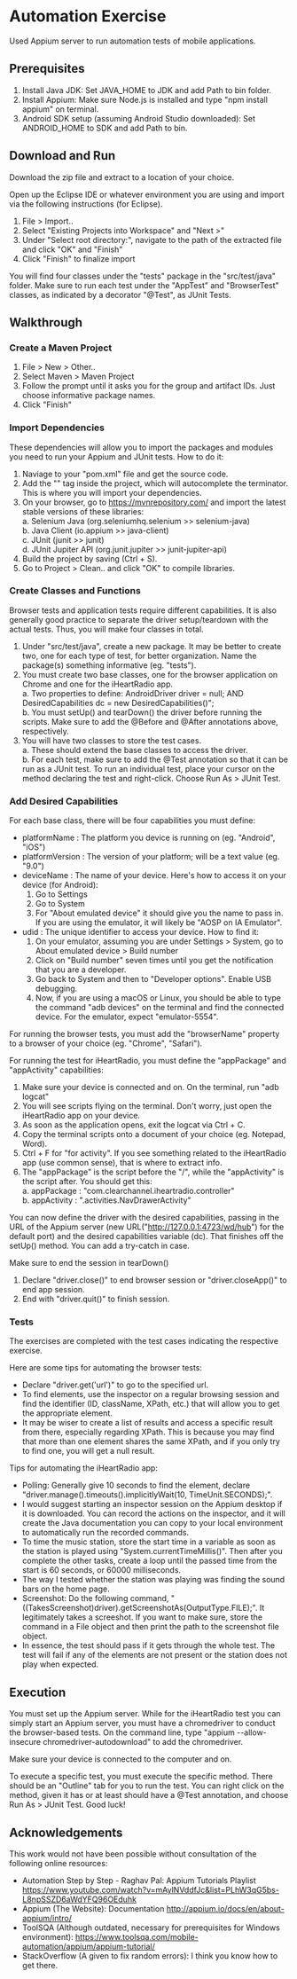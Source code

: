 # Automation Exercise
Used Appium server to run automation tests of mobile applications.

## Prerequisites
1. Install Java JDK: Set JAVA_HOME to JDK and add Path to bin folder.
2. Install Appium: Make sure Node.js is installed and type "npm install appium" on terminal.
3. Android SDK setup (assuming Android Studio downloaded): Set ANDROID_HOME to SDK and add Path to bin.

## Download and Run
Download the zip file and extract to a location of your choice.

Open up the Eclipse IDE or whatever environment you are using and import via the following instructions (for Eclipse).
1. File > Import..
2. Select "Existing Projects into Workspace" and "Next >"
3. Under "Select root directory:", navigate to the path of the extracted file and click "OK" and "Finish"
4. Click "Finish" to finalize import

You will find four classes under the "tests" package in the "src/test/java" folder. Make sure to run each test under the "AppTest" and "BrowserTest" classes, as indicated by a decorator "@Test", as JUnit Tests.

## Walkthrough

### Create a Maven Project
1. File > New > Other..
2. Select Maven > Maven Project
3. Follow the prompt until it asks you for the group and artifact IDs. Just choose informative package names.
4. Click "Finish"

### Import Dependencies
These dependencies will allow you to import the packages and modules you need to run your Appium and JUnit tests. How to do it:
1. Naviage to your "pom.xml" file and get the source code.
2. Add the "<dependencies>" tag inside the project, which will autocomplete the terminator. This is where you will import your dependencies.
3. On your browser, go to https://mvnrepository.com/ and import the latest stable versions of these libraries:\
    a. Selenium Java (org.seleniumhq.selenium >> selenium-java)\
    b. Java Client (io.appium >> java-client)\
    c. JUnit (junit >> junit)\
    d. JUnit Jupiter API (org.junit.jupiter >> junit-jupiter-api)
4. Build the project by saving (Ctrl + S).
5. Go to Project > Clean.. and click "OK" to compile libraries.

### Create Classes and Functions
Browser tests and application tests require different capabilities. It is also generally good practice to separate the driver setup/teardown with the actual tests. Thus, you will make four classes in total.
1. Under "src/test/java", create a new package. It may be better to create two, one for each type of test, for better organization. Name the package(s) something informative (eg. "tests").
2. You must create two base classes, one for the browser application on Chrome and one for the iHeartRadio app.\
    a. Two properties to define: AndroidDriver<AndroidElement> driver = null; AND DesiredCapabilities dc = new DesiredCapabilities()";\
    b. You must setUp() and tearDown() the driver before running the scripts. Make sure to add the @Before and @After annotations above, respectively.
3. You will have two classes to store the test cases.\
    a. These should extend the base classes to access the driver.\
    b. For each test, make sure to add the @Test annotation so that it can be run as a JUnit test. To run an individual test, place your cursor on the method declaring the test and right-click. Choose Run As > JUnit Test.

### Add Desired Capabilities
For each base class, there will be four capabilities you must define:
- platformName : The platform you device is running on (eg. "Android", "iOS")
- platformVersion : The version of your platform; will be a text value (eg. "9.0")
- deviceName : The name of your device. Here's how to access it on your device (for Android):
    1. Go to Settings
    2. Go to System
    3. For "About emulated device" it should give you the name to pass in. If you are using the emulator, it will likely be "AOSP on IA Emulator".
- udid : The unique identifier to access your device. How to find it:
    1. On your emulator, assuming you are under Settings > System, go to About emulated device > Build number
    2. Click on "Build number" seven times until you get the notification that you are a developer.
    3. Go back to System and then to "Developer options". Enable USB debugging.
    4. Now, if you are using a macOS or Linux, you should be able to type the command "adb devices" on the terminal and find the connected device. For the emulator, expect "emulator-5554".

For running the browser tests, you must add the "browserName" property to a browser of your choice (eg. "Chrome", "Safari").

For running the test for iHeartRadio, you must define the "appPackage" and "appActivity" capabilities:
1. Make sure your device is connected and on. On the terminal, run "adb logcat"
2. You will see scripts flying on the terminal. Don't worry, just open the iHeartRadio app on your device.
3. As soon as the application opens, exit the logcat via Ctrl + C.
4. Copy the terminal scripts onto a document of your choice (eg. Notepad, Word).
5. Ctrl + F for "for activity". If you see something related to the iHeartRadio app (use common sense), that is where to extract info.
6. The "appPackage" is the script before the "/", while the "appActivity" is the script after. You should get this:\
    a. appPackage : "com.clearchannel.iheartradio.controller"\
    b. appActivity : ".activities.NavDrawerActivity"

You can now define the driver with the desired capabilities, passing in the URL of the Appium server (new URL("http://127.0.0.1:4723/wd/hub") for the default port) and the desired capabilities variable (dc). That finishes off the setUp() method. You can add a try-catch in case.

Make sure to end the session in tearDown()
1. Declare "driver.close()" to end browser session or "driver.closeApp()" to end app session.
2. End with "driver.quit()" to finish session.

### Tests
The exercises are completed with the test cases indicating the respective exercise.

Here are some tips for automating the browser tests:
- Declare "driver.get('url')" to go to the specified url.
- To find elements, use the inspector on a regular browsing session and find the identifier (ID, className, XPath, etc.) that will allow you to get the appropriate element.
- It may be wiser to create a list of results and access a specific result from there, especially regarding XPath. This is because you may find that more than one element shares the same XPath, and if you only try to find one, you will get a null result.

Tips for automating the iHeartRadio app:
- Polling: Generally give 10 seconds to find the element, declare "driver.manage().timeouts().implicitlyWait(10, TimeUnit.SECONDS);".
- I would suggest starting an inspector session on the Appium desktop if it is downloaded. You can record the actions on the inspector, and it will create the Java documentation you can copy to your local environment to automatically run the recorded commands.
- To time the music station, store the start time in a variable as soon as the station is played using "System.currentTimeMillis()". Then after you complete the other tasks, create a loop until the passed time from the start is 60 seconds, or 60000 milliseconds.
- The way I tested whether the station was playing was finding the sound bars on the home page.
- Screenshot: Do the following command, "((TakesScreenshot)driver).getScreenshotAs(OutputType.FILE);". It legitimately takes a screeshot. If you want to make sure, store the command in a File object and then print the path to the screenshot file object.
- In essence, the test should pass if it gets through the whole test. The test will fail if any of the elements are not present or the station does not play when expected.

## Execution
You must set up the Appium server. While for the iHeartRadio test you can simply start an Appium server, you must have a chromedriver to conduct the browser-based tests. On the command line, type "appium --allow-insecure chromedriver-autodownload" to add the chromedriver.

Make sure your device is connected to the computer and on.

To execute a specific test, you must execute the specific method. There should be an "Outline" tab for you to run the test. You can right click on the method, given it has or at least should have a @Test annotation, and choose Run As > JUnit Test. Good luck!

## Acknowledgements
This work would not have been possible without consultation of the following online resources:
- Automation Step by Step - Raghav Pal: Appium Tutorials Playlist https://www.youtube.com/watch?v=mAylNVddfJc&list=PLhW3qG5bs-L8npSSZD6aWdYFQ96OEduhk
- Appium (The Website): Documentation http://appium.io/docs/en/about-appium/intro/
- ToolSQA (Although outdated, necessary for prerequisites for Windows environment): https://www.toolsqa.com/mobile-automation/appium/appium-tutorial/
- StackOverflow (A given to fix random errors): I think you know how to get there.

